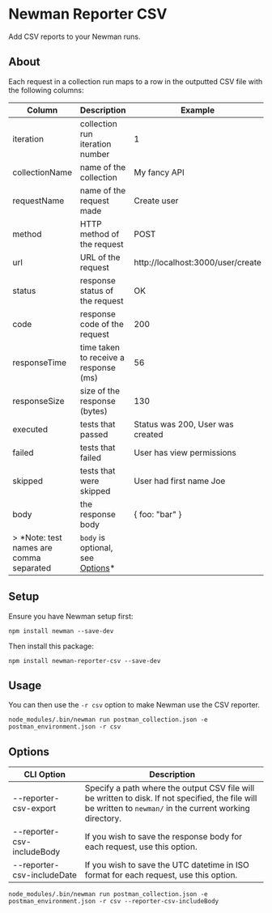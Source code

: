 # Newman Reporter CSV

Add CSV reports to your Newman runs.

## About

Each request in a collection run maps to a row in the outputted CSV file with the following columns:

| Column | Description | Example |
| ------ | ------ |  ------ |
| iteration | collection run iteration number | 1 |
| collectionName | name of the collection | My fancy API |
| requestName | name of the request made | Create user |
| method | HTTP method of the request | POST |
| url | URL of the request | http://localhost:3000/user/create |
| status | response status of the request | OK |
| code | response code of the request | 200 |
| responseTime | time taken to receive a response (ms) | 56 |
| responseSize | size of the response (bytes) | 130 |
| executed | tests that passed | Status was 200, User was created |
| failed | tests that failed | User has view permissions |
| skipped | tests that were skipped | User had first name Joe |
| body | the response body | { foo: "bar" } |
> *Note: test names are comma separated | `body` is optional, see [Options](#options)*

## Setup
Ensure you have Newman setup first:

```console
npm install newman --save-dev
```

Then install this package:

```console
npm install newman-reporter-csv --save-dev
```

## Usage
You can then use the `-r csv` option to make Newman use the CSV reporter.

```console
node_modules/.bin/newman run postman_collection.json -e postman_environment.json -r csv
```

## Options

| CLI Option | Description |
| ------ | ------ |
| --reporter-csv-export <path> | Specify a path where the output CSV file will be written to disk. If not specified, the file will be written to `newman/` in the current working directory. |
| --reporter-csv-includeBody | If you wish to save the response body for each request, use this option. |
| --reporter-csv-includeDate | If you wish to save the UTC datetime in ISO format for each request, use this option. |

```console
node_modules/.bin/newman run postman_collection.json -e postman_environment.json -r csv --reporter-csv-includeBody
```
